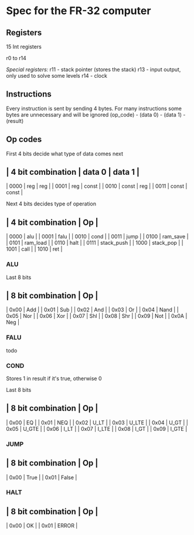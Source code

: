 # Spec for the FR-32 computer

## Registers

15 Int registers

r0 to r14

*Special registers:*
r11 - stack pointer (stores the stack)
r13 - input output, only used to solve some levels
r14 - clock

## Instructions

Every instruction is sent by sending 4 bytes. For many instructions some bytes are unnecessary and will be ignored
(op_code) - (data 0) - (data 1) - (result)

## Op codes
First 4 bits decide what type of data comes next

| 4 bit combination | data 0      | data 1 |
--------------------------------------------
| 0000              | reg         | reg    |
| 0001              | reg         | const  |
| 0010              | const       | reg    |
| 0011              | const       | const  |


Next 4 bits decides type of operation

| 4 bit combination | Op         |
----------------------------------
| 0000              | alu        |
| 0001              | falu       |
| 0010              | cond       |
| 0011              | jump       |
| 0100              | ram_save   |
| 0101              | ram_load   |
| 0110              | halt       |
| 0111              | stack_push |
| 1000              | stack_pop  |
| 1001              | call       |
| 1010              | ret        |


### ALU
Last 8 bits

| 8 bit combination | Op     |
------------------------------
| 0x00              | Add    |
| 0x01              | Sub    |
| 0x02              | And    |
| 0x03              | Or     |
| 0x04              | Nand   |
| 0x05              | Nor    |
| 0x06              | Xor    |
| 0x07              | Shl    |
| 0x08              | Shr    |
| 0x09              | Not    |
| 0x0A              | Neg    |

### FALU
todo

### COND
Stores 1 in result if it's true, otherwise 0


Last 8 bits

| 8 bit combination | Op       |
--------------------------------
| 0x00              | EQ       |
| 0x01              | NEQ      |
| 0x02              | U_LT     |
| 0x03              | U_LTE    |
| 0x04              | U_GT     |
| 0x05              | U_GTE    |
| 0x06              | I_LT     |
| 0x07              | I_LTE    |
| 0x08              | I_GT     |
| 0x09              | I_GTE    |

### JUMP

| 8 bit combination | Op       |
--------------------------------
| 0x00              | True     |
| 0x01              | False    |


### HALT

| 8 bit combination | Op       |
--------------------------------
| 0x00              | OK       |
| 0x01              | ERROR    |
